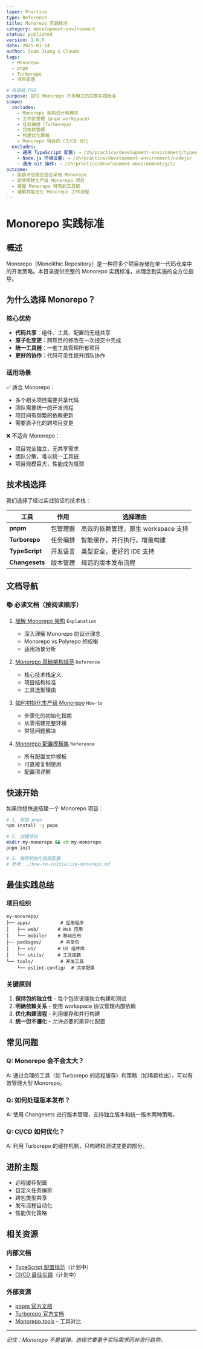 ```yaml
---
layer: Practice
type: Reference
title: Monorepo 实践标准
category: development-environment
status: published
version: 1.0.0
date: 2025-01-14
author: Sean Jiang & Claude
tags:
  - Monorepo
  - pnpm
  - Turborepo
  - 项目管理

# 目录级 PSO
purpose: 提供 Monorepo 开发模式的完整实践标准
scope:
  includes:
    - Monorepo 架构设计和理念
    - 工作区管理（pnpm workspace）
    - 任务编排（Turborepo）
    - 包依赖管理
    - 构建优化策略
    - Monorepo 特有的 CI/CD 优化
  excludes:
    - 通用 TypeScript 配置: → /zh/practice/development-environment/typescript/
    - Node.js 环境设置: → /zh/practice/development-environment/nodejs/
    - 通用 Git 操作: → /zh/practice/development-environment/git/
outcome:
  - 能够评估是否适合采用 Monorepo
  - 能够搭建生产级 Monorepo 项目
  - 掌握 Monorepo 特有的工具链
  - 理解并能优化 Monorepo 工作流程
---
```


# Monorepo 实践标准

## 概述

Monorepo（Monolithic Repository）是一种将多个项目存储在单一代码仓库中的开发策略。本目录提供完整的 Monorepo 实践标准，从理念到实施的全方位指导。

## 为什么选择 Monorepo？

### 核心优势

- **代码共享**：组件、工具、配置的无缝共享
- **原子化变更**：跨项目的修改在一次提交中完成
- **统一工具链**：一套工具管理所有项目
- **更好的协作**：代码可见性提升团队协作

### 适用场景

✅ 适合 Monorepo：
- 多个相关项目需要共享代码
- 团队需要统一的开发流程
- 项目间有频繁的依赖更新
- 需要原子化的跨项目变更

❌ 不适合 Monorepo：
- 项目完全独立，无共享需求
- 团队分散，难以统一工具链
- 项目规模巨大，性能成为瓶颈

## 技术栈选择

我们选择了经过实战验证的技术栈：

| 工具 | 作用 | 选择理由 |
|------|------|----------|
| **pnpm** | 包管理器 | 高效的依赖管理，原生 workspace 支持 |
| **Turborepo** | 任务编排 | 智能缓存，并行执行，增量构建 |
| **TypeScript** | 开发语言 | 类型安全，更好的 IDE 支持 |
| **Changesets** | 版本管理 | 规范的版本发布流程 |

## 文档导航

### 📚 必读文档（按阅读顺序）

1. [理解 Monorepo 架构](./understanding-monorepo-architecture.md) `Explanation`
   - 深入理解 Monorepo 的设计理念
   - Monorepo vs Polyrepo 的权衡
   - 适用场景分析

2. [Monorepo 基础架构规范](./monorepo-standard.md) `Reference`
   - 核心技术栈定义
   - 项目结构标准
   - 工具选型理由

3. [如何初始化生产级 Monorepo](./how-to-initialize-monorepo.md) `How-to`
   - 步骤化的初始化指南
   - 从零搭建完整环境
   - 常见问题解决

4. [Monorepo 配置模板集](./monorepo-configuration.md) `Reference`
   - 所有配置文件模板
   - 可直接复制使用
   - 配置项详解

## 快速开始

如果你想快速搭建一个 Monorepo 项目：

```bash
# 1. 安装 pnpm
npm install -g pnpm

# 2. 创建项目
mkdir my-monorepo && cd my-monorepo
pnpm init

# 3. 按照初始化指南配置
# 参考: ./how-to-initialize-monorepo.md
```

## 最佳实践总结

### 项目组织

```
my-monorepo/
├── apps/           # 应用程序
│   ├── web/       # Web 应用
│   └── mobile/    # 移动应用
├── packages/       # 共享包
│   ├── ui/        # UI 组件库
│   └── utils/     # 工具函数
└── tools/          # 开发工具
    └── eslint-config/  # 共享配置
```

### 关键原则

1. **保持包的独立性** - 每个包应该能独立构建和测试
2. **明确依赖关系** - 使用 workspace 协议管理内部依赖
3. **优化构建流程** - 利用缓存和并行构建
4. **统一但不僵化** - 允许必要的差异化配置

## 常见问题

### Q: Monorepo 会不会太大？
A: 通过合理的工具（如 Turborepo 的远程缓存）和策略（如稀疏检出），可以有效管理大型 Monorepo。

### Q: 如何处理版本发布？
A: 使用 Changesets 进行版本管理，支持独立版本和统一版本两种策略。

### Q: CI/CD 如何优化？
A: 利用 Turborepo 的缓存机制，只构建和测试变更的部分。

## 进阶主题

- 远程缓存配置
- 自定义任务编排
- 跨包类型共享
- 发布流程自动化
- 性能优化策略

## 相关资源

### 内部文档
- [TypeScript 配置规范](/zh/practice/development-environment/typescript/)（计划中）
- [CI/CD 最佳实践](/zh/practice/devops/ci-cd/)（计划中）

### 外部资源
- [pnpm 官方文档](https://pnpm.io/)
- [Turborepo 官方文档](https://turbo.build/repo)
- [Monorepo.tools](https://monorepo.tools/) - 工具对比

---

*记住：Monorepo 不是银弹，选择它要基于实际需求而非流行趋势。*